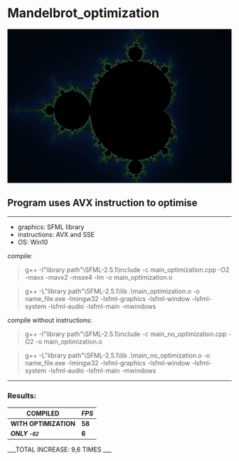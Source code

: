 # Mandelbrot_optimization

![Image alt](https://github.com/shaazmik/Mandelbrot_optimization/blob/main/Mandelbrot.PNG)

## Program uses AVX instruction to optimise
____

- graphics:    SFML library
- instructions: AVX and SSE
- OS: Win10
  
compile:
> g++ -I"library path"\SFML-2.5.1\include -c main_optimization.cpp -O2 -mavx -mavx2 -msse4 -lm -o main_optimization.o
  
> g++ -L"library path"\SFML-2.5.1\lib .\main_optimization.o -o name_file.exe -lmingw32 -lsfml-graphics -lsfml-window -lsfml-system -lsfml-audio -lsfml-main -mwindows

compile without instructions:
> g++ -I"library path"\SFML-2.5.1\include -c main_no_optimization.cpp -O2 -o main_optimization.o
  
> g++ -L"library path"\SFML-2.5.1\lib .\main_no_optimization.o -o name_file.exe -lmingw32 -lsfml-graphics -lsfml-window -lsfml-system -lsfml-audio -lsfml-main -mwindows  
____


### Results:

| **COMPILED**        | ___FPS___           |
|---------------------|---------------------|
|**WITH OPTIMIZATION**| **58**              |
|___ONLY ```-O2```___ |  **6**              |

___TOTAL INCREASE: 9,6 TIMES ___
